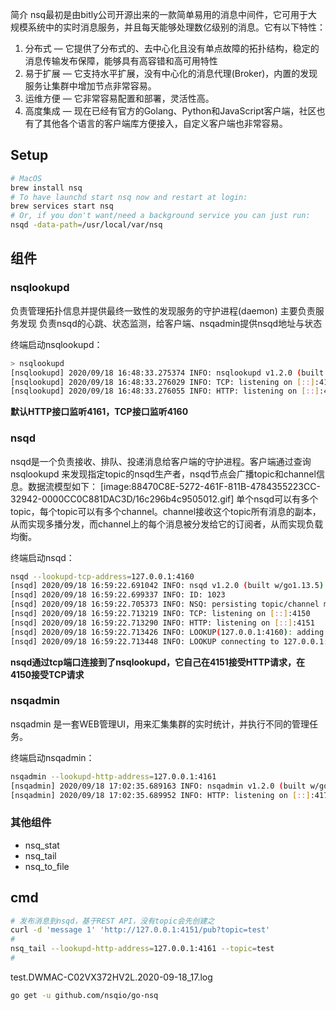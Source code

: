 简介
nsq最初是由bitly公司开源出来的一款简单易用的消息中间件，它可用于大规模系统中的实时消息服务，并且每天能够处理数亿级别的消息。它有以下特性：
1. 分布式 — 它提供了分布式的、去中心化且没有单点故障的拓扑结构，稳定的消息传输发布保障，能够具有高容错和高可用特性
2. 易于扩展 — 它支持水平扩展，没有中心化的消息代理(Broker)，内置的发现服务让集群中增加节点非常容易。
3. 运维方便 — 它非常容易配置和部署，灵活性高。
4. 高度集成 — 现在已经有官方的Golang、Python和JavaScript客户端，社区也有了其他各个语言的客户端库方便接入，自定义客户端也非常容易。

## Setup
```bash
# MacOS
brew install nsq
# To have launchd start nsq now and restart at login:
brew services start nsq
# Or, if you don't want/need a background service you can just run:
nsqd -data-path=/usr/local/var/nsq
```

## 组件
### nsqlookupd
负责管理拓扑信息并提供最终一致性的发现服务的守护进程(daemon)
主要负责服务发现 负责nsqd的心跳、状态监测，给客户端、nsqadmin提供nsqd地址与状态

终端启动nsqlookupd：
```bash
> nsqlookupd
[nsqlookupd] 2020/09/18 16:48:33.275374 INFO: nsqlookupd v1.2.0 (built w/go1.13.5)
[nsqlookupd] 2020/09/18 16:48:33.276029 INFO: TCP: listening on [::]:4160
[nsqlookupd] 2020/09/18 16:48:33.276055 INFO: HTTP: listening on [::]:4161
```
**默认HTTP接口监听4161，TCP接口监听4160**

### nsqd
nsqd是一个负责接收、排队、投递消息给客户端的守护进程。客户端通过查询 nsqlookupd 来发现指定topic的nsqd生产者，nsqd节点会广播topic和channel信息。数据流模型如下：
[image:88470C8E-5272-461F-811B-4784355223CC-32942-0000CC0C881DAC3D/16c296b4c9505012.gif]
单个nsqd可以有多个topic，每个topic可以有多个channel。channel接收这个topic所有消息的副本，从而实现多播分发，而channel上的每个消息被分发给它的订阅者，从而实现负载均衡。

终端启动nsqd：
```bash
nsqd --lookupd-tcp-address=127.0.0.1:4160
[nsqd] 2020/09/18 16:59:22.691042 INFO: nsqd v1.2.0 (built w/go1.13.5)
[nsqd] 2020/09/18 16:59:22.699337 INFO: ID: 1023
[nsqd] 2020/09/18 16:59:22.705373 INFO: NSQ: persisting topic/channel metadata to nsqd.dat
[nsqd] 2020/09/18 16:59:22.713219 INFO: TCP: listening on [::]:4150
[nsqd] 2020/09/18 16:59:22.713290 INFO: HTTP: listening on [::]:4151
[nsqd] 2020/09/18 16:59:22.713426 INFO: LOOKUP(127.0.0.1:4160): adding peer
[nsqd] 2020/09/18 16:59:22.713448 INFO: LOOKUP connecting to 127.0.0.1:4160
```
**nsqd通过tcp端口连接到了nsqlookupd，它自己在4151接受HTTP请求，在4150接受TCP请求**

### nsqadmin
nsqadmin 是一套WEB管理UI，用来汇集集群的实时统计，并执行不同的管理任务。

终端启动nsqadmin：
```bash
nsqadmin --lookupd-http-address=127.0.0.1:4161
[nsqadmin] 2020/09/18 17:02:35.689163 INFO: nsqadmin v1.2.0 (built w/go1.13.5)
[nsqadmin] 2020/09/18 17:02:35.689952 INFO: HTTP: listening on [::]:4171
```

### 其他组件
* nsq_stat
* nsq_tail
* nsq_to_file

## cmd
```bash
# 发布消息到nsqd，基于REST API，没有topic会先创建之
curl -d 'message 1' 'http://127.0.0.1:4151/pub?topic=test'
# 
nsq_tail --lookupd-http-address=127.0.0.1:4161 --topic=test
#

```

test.DWMAC-C02VX372HV2L.2020-09-18_17.log

```bash
go get -u github.com/nsqio/go-nsq
```

